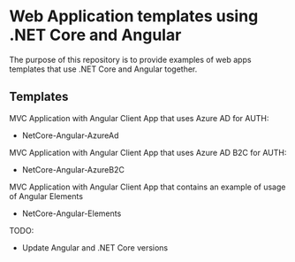 # Web Application templates using .NET Core and Angular

The purpose of this repository is to provide examples of web apps templates that use .NET Core and Angular together.

## Templates

MVC Application with Angular Client App that uses Azure AD for AUTH:

- NetCore-Angular-AzureAd

MVC Application with Angular Client App that uses Azure AD B2C for AUTH:

- NetCore-Angular-AzureB2C

MVC Application with Angular Client App that contains an example of usage of Angular Elements

- NetCore-Angular-Elements

TODO:

- Update Angular and .NET Core versions
